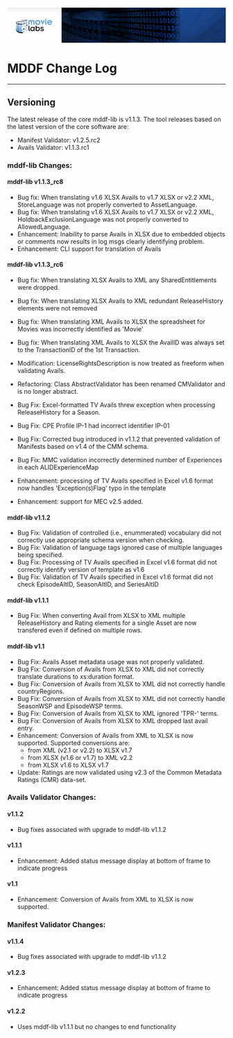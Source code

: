 ![screenshot1](mddf-tools/docs/users/md/manifest/validator/v1.1/images/MLabs_header.jpg)
# MDDF Change Log

---

## Versioning

The latest release of the core mddf-lib is v1.1.3. The tool releases based on the latest version of the core software are: 

* Manifest Validator: v1.2.5.rc2
* Avails Validator: v1.1.3.rc1

### mddf-lib Changes:

#### mddf-lib v1.1.3_rc8
* Bug fix: When translating v1.6 XLSX Avails to v1.7 XLSX or v2.2 XML, StoreLanguage was not properly converted to AssetLanguage.
* Bug fix: When translating v1.6 XLSX Avails to v1.7 XLSX or v2.2 XML, HoldbackExclusionLanguage was not properly converted to AllowedLanguage.
* Enhancement: Inability to parse Avails in XLSX due to embedded objects or comments now results in log msgs clearly identifying problem.
* Enhancement: CLI support for translation of Avails

#### mddf-lib v1.1.3_rc6

* Bug fix: When translating XLSX Avails to XML any SharedEntitlements were dropped.
* Bug fix: When translating XLSX Avails to XML redundant ReleaseHistory elements were not removed
* Bug fix: When translating XML Avails to XLSX the spreadsheet for Movies was incorrectly identified as 'Movie'
* Bug fix: When translating XML Avails to XLSX the AvailID was always set to the TransactionID of the 1st Transaction.
* Modification: LicenseRightsDescription is now treated as freeform when validating Avails.

* Refactoring: Class AbstractValidator has been renamed CMValidator and is no longer abstract.
* Bug Fix: Excel-formatted TV Avails threw exception when processing ReleaseHistory for a Season.
* Bug Fix: CPE Profile IP-1 had incorrect identifier IP-01
* Bug Fix: Corrected bug introduced in v1.1.2 that prevented validation of Manifests based on v1.4 of the CMM schema.
* Bug Fix: MMC validation incorrectly determined number of Experiences in each ALIDExperienceMap
* Enhancement: processing of TV Avails specified in Excel v1.6 format now handles 'Exception(s)Flag' typo in the template
* Enhancement: support for MEC v2.5 added.

#### mddf-lib v1.1.2

* Bug Fix: Validation of controlled (i.e., enummerated) vocabulary did not correctly use appropriate schema version when checking.
* Bug Fix: Validation of language tags ignored case of multiple languages being specified.
* Bug Fix: Processing of TV Avails specified in Excel v1.6 format did not correctly identify version of template as v1.6
* Bug Fix: Validation of TV Avails specified in Excel v1.6 format did not check EpisodeAltID, SeasonAltID, and SeriesAltID


#### mddf-lib v1.1.1

* Bug Fix: When converting Avail from XLSX to XML multiple ReleaseHistory and Rating elements for a single Asset are now transfered even if defined on multiple rows.

#### mddf-lib v1.1

* Bug Fix: Avails Asset metadata usage was not properly validated.
* Bug Fix: Conversion of Avails from XLSX to XML did not correctly translate durations to xs:duration format.
* Bug Fix: Conversion of Avails from XLSX to XML did not correctly handle countryRegions.
* Bug Fix: Conversion of Avails from XLSX to XML did not correctly handle SeasonWSP and EpisodeWSP terms.
* Bug Fix: Conversion of Avails from XLSX to XML ignored 'TPR-' terms.
* Bug Fix: Conversion of Avails from XLSX to XML dropped last avail entry.
* Enhancement: Conversion of Avails from XML to XLSX is now supported. Supported conversions are:
  * from XML (v2.1 or v2.2) to XLSX v1.7
  * from XLSX (v1.6 or v1.7) to XML v2.2
  * from XLSX v1.6 to XLSX v1.7
* Update: Ratings are now validated using v2.3 of the Common Metadata Ratings (CMR) data-set.

### Avails Validator Changes:

#### v1.1.2

* Bug fixes associated with upgrade to mddf-lib v1.1.2

#### v1.1.1

* Enhancement: Added status message display at bottom of frame to indicate progress

#### v1.1

* Enhancement: Conversion of Avails from XML to XLSX is now supported.

### Manifest Validator Changes:

#### v1.1.4

* Bug fixes associated with upgrade to mddf-lib v1.1.2

#### v1.2.3

* Enhancement: Added status message display at bottom of frame to indicate progress

#### v1.2.2

* Uses mddf-lib v1.1.1 but no changes to end functionality